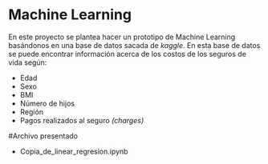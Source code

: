 # Machine Learning
En este proyecto se plantea hacer un prototipo de Machine Learning basándonos en una base de datos sacada de _kaggle_.
En esta base de datos se puede encontrar información acerca de los costos de los seguros de vida según:
- Edad 
- Sexo
- BMI 
- Número de hijos 
- Región 
- Pagos realizados al seguro _(charges)_

#Archivo presentado
- Copia_de_linear_regresion.ipynb
